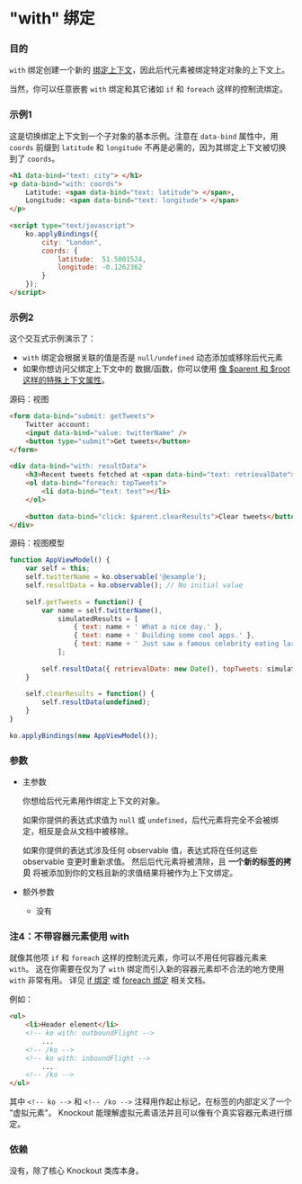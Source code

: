 # "with" 绑定

### 目的

`with` 绑定创建一个新的 [绑定上下文](./binding-context.md)，因此后代元素被绑定特定对象的上下文上。

当然，你可以任意嵌套 `with` 绑定和其它诸如 `if` 和 `foreach` 这样的控制流绑定。

### 示例1

这是切换绑定上下文到一个子对象的基本示例。注意在 `data-bind` 属性中，用 `coords` 前缀到
`latitude` 和 `longitude` 不再是必需的，因为其绑定上下文被切换到了 `coords`。

```html
<h1 data-bind="text: city"> </h1>
<p data-bind="with: coords">
    Latitude: <span data-bind="text: latitude"> </span>,
    Longitude: <span data-bind="text: longitude"> </span>
</p>
 
<script type="text/javascript">
    ko.applyBindings({
        city: "London",
        coords: {
            latitude:  51.5001524,
            longitude: -0.1262362
        }
    });
</script>
```

### 示例2

这个交互式示例演示了：

* `with` 绑定会根据关联的值是否是 `null/undefined` 动态添加或移除后代元素
* 如果你想访问父绑定上下文中的 数据/函数，你可以使用 [像 $parent 和 $root 这样的特殊上下文属性](./binding-context.md)。

源码：视图

```html
<form data-bind="submit: getTweets">
    Twitter account:
    <input data-bind="value: twitterName" />
    <button type="submit">Get tweets</button>
</form>
 
<div data-bind="with: resultData">
    <h3>Recent tweets fetched at <span data-bind="text: retrievalDate"> </span></h3>
    <ol data-bind="foreach: topTweets">
        <li data-bind="text: text"></li>
    </ol>
 
    <button data-bind="click: $parent.clearResults">Clear tweets</button>
</div>
```

源码：视图模型

```javascript
function AppViewModel() {
    var self = this;
    self.twitterName = ko.observable('@example');
    self.resultData = ko.observable(); // No initial value
 
    self.getTweets = function() {
        var name = self.twitterName(),
            simulatedResults = [
                { text: name + ' What a nice day.' },
                { text: name + ' Building some cool apps.' },
                { text: name + ' Just saw a famous celebrity eating lard. Yum.' }
            ];
 
        self.resultData({ retrievalDate: new Date(), topTweets: simulatedResults });
    }
 
    self.clearResults = function() {
        self.resultData(undefined);
    }
}
 
ko.applyBindings(new AppViewModel());
```

### 参数

* 主参数

  你想给后代元素用作绑定上下文的对象。
  
  如果你提供的表达式求值为 `null` 或 `undefined`，后代元素将完全不会被绑定，相反是会从文档中被移除。
  
  如果你提供的表达式涉及任何 observable 值，表达式将在任何这些 observable 变更时重新求值。
然后后代元素将被清除，且 **一个新的标签的拷贝** 将被添加到你的文档且新的求值结果将被作为上下文绑定。
   
* 额外参数

   * 没有
   
### 注4：不带容器元素使用 with

就像其他项 `if` 和 `foreach` 这样的控制流元素，你可以不用任何容器元素来 `with`。
这在你需要在仅为了 `with` 绑定而引入新的容器元素却不合法的地方使用 `with` 非常有用。
详见 [if 绑定](./if-binding.md) 或 [foreach 绑定](./foreach-binding.md) 相关文档。

例如：

```html
<ul>
    <li>Header element</li>
    <!-- ko with: outboundFlight -->
        ...
    <!-- /ko -->
    <!-- ko with: inboundFlight -->
        ...
    <!-- /ko -->
</ul>
```

其中 `<!-- ko -->` 和 `<!-- /ko -->` 注释用作起止标记，在标签的内部定义了一个 "虚拟元素"。
Knockout 能理解虚拟元素语法并且可以像有个真实容器元素进行绑定。

### 依赖

没有，除了核心 Knockout 类库本身。